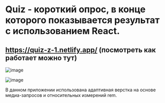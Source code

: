# Quiz - короткий опрос, в конце которого показывается результат с использованием React.

## https://quiz-z-1.netlify.app/ (посмотреть как работает можно тут)


![image](https://user-images.githubusercontent.com/87518745/187699408-e2a9c0bb-513d-4838-bf8c-5e4b67eeef68.png)

![image](https://user-images.githubusercontent.com/87518745/187699459-d255faf3-a6ff-4377-8ae8-4b22f3fe2e82.png)


В данном приложении использована адаптивная верстка на основе медиа-запросов и относительных измерений rem.
